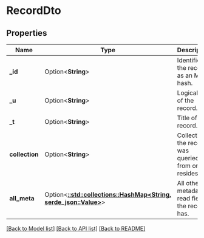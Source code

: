 # RecordDto

## Properties

Name | Type | Description | Notes
------------ | ------------- | ------------- | -------------
**_id** | Option<**String**> | Identifier of the record as an MD5 hash. | [optional]
**_u** | Option<**String**> | Logical URL of the record. | [optional]
**_t** | Option<**String**> | Title of the record. | [optional]
**collection** | Option<**String**> | Collection the record was queried from or resides. | [optional]
**all_meta** | Option<[**::std::collections::HashMap<String, serde_json::Value>**](serde_json::Value.md)> | All other metadata, read fields, the record has. | [optional]

[[Back to Model list]](../README.md#documentation-for-models) [[Back to API list]](../README.md#documentation-for-api-endpoints) [[Back to README]](../README.md)


